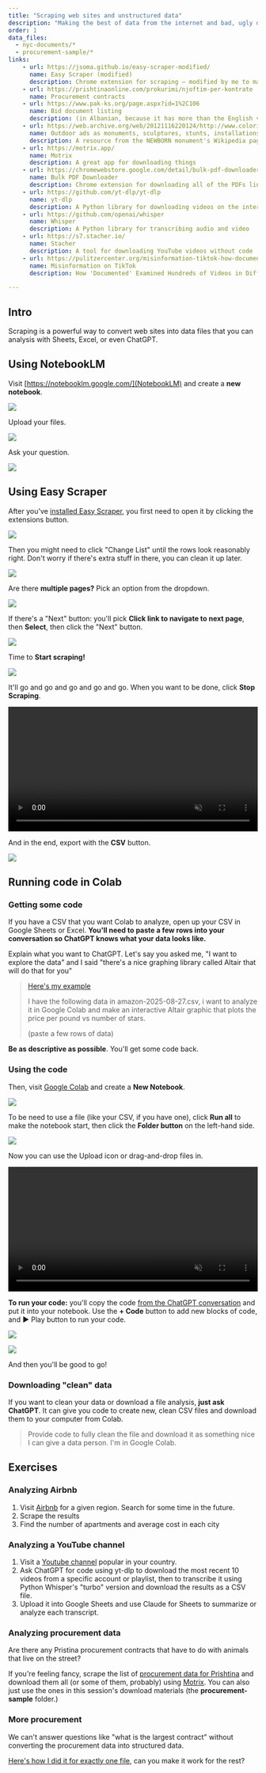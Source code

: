 ```yaml
---
title: "Scraping web sites and unstructured data"
description: "Making the best of data from the internet and bad, ugly data from PDFs"
order: 1
data_files:
  - nyc-documents/*
  - procurement-sample/*
links:
    - url: https://jsoma.github.io/easy-scraper-modified/
      name: Easy Scraper (modified)
      description: Chrome extension for scraping – modified by me to make it work in more cases
    - url: https://prishtinaonline.com/prokurimi/njoftim-per-kontrate
      name: Procurement contracts
    - url: https://www.pak-ks.org/page.aspx?id=1%2C106
      name: Bid document listing
      description: (in Albanian, because it has more than the English version)
    - url: https://web.archive.org/web/20121116220124/http://www.coloribus.com/focus/outdoor-ads-as-monuments-sculptures-stunts-installations-statues/11933155/
      name: Outdoor ads as monuments, sculptures, stunts, installations, statues
      description: A resource from the NEWBORN monument's Wikipedia page
    - url: https://motrix.app/
      name: Motrix
      description: A great app for downloading things
    - url: https://chromewebstore.google.com/detail/bulk-pdf-downloader-%E2%80%93-dow/flpckiejbjlkjgfohcoognkaogiacjnh
      name: Bulk PDF Downloader
      description: Chrome extension for downloading all of the PDFs linked on a page
    - url: https://github.com/yt-dlp/yt-dlp
      name: yt-dlp
      description: A Python library for downloading videos on the internet
    - url: https://github.com/openai/whisper
      name: Whisper
      description: A Python library for transcribing audio and video
    - url: https://s7.stacher.io/
      name: Stacher
      description: A tool for downloading YouTube videos without code
    - url: https://pulitzercenter.org/misinformation-tiktok-how-documented-examined-hundreds-videos-different-languages
      name: Misinformation on TikTok
      description: How 'Documented' Examined Hundreds of Videos in Different Languages

---
```


## Intro

Scraping is a powerful way to convert web sites into data files that you can analysis with Sheets, Excel, or even ChatGPT.

## Using NotebookLM

Visit [https://notebooklm.google.com/](NotebookLM) and create a **new notebook**.

![](notebooklm-new.png)

Upload your files.

![](notebooklm-upload.png)

Ask your question.

![](notebooklm-question.png)


## Using Easy Scraper

After you've [installed Easy Scraper](https://jsoma.github.io/easy-scraper-modified/), you first need to open it by clicking the extensions button.

![](easyscraper-open.png)

Then you might need to click "Change List" until the rows look reasonably right. Don't worry if there's extra stuff in there, you can clean it up later.

![](easyscraper-pick.png)

Are there **multiple pages?** Pick an option from the dropdown.

![](easyscraper-next-1.png)

If there's a "Next" button: you'll pick **Click link to navigate to next page**, then **Select**, then click the "Next" button.

![](easyscraper-next-2.png)

Time to **Start scraping!**

![](easyscraper-start.png)

It'll go and go and go and go and go. When you want to be done, click **Stop Scraping**.

<video width="100%" height="auto" autoplay loop muted playsinline>
  <source src="easyscraper-scraping.mov">
</video>

And in the end, export with the **CSV** button.

![](easyscraper-download.png)

## Running code in Colab

### Getting some code

If you have a CSV that you want Colab to analyze, open up your CSV in Google Sheets or Excel. **You'll need to paste a few rows into your conversation so ChatGPT knows what your data looks like.**

Explain what you want to ChatGPT. Let's say you asked me, "I want to explore the data" and I said "there's a nice graphing library called Altair that will do that for you"

> [Here's my example](https://chatgpt.com/share/68ae8bc9-2b8c-800d-a701-2ad4e8633c11)
>
> I have the following data in amazon-2025-08-27.csv, i want to analyze it in Google Colab and make an interactive Altair graphic that plots the price per pound vs number of stars.
>
> (paste a few rows of data)

**Be as descriptive as possible**. You'll get some code back.

### Using the code

Then, visit [Google Colab](https://colab.research.google.com/) and create a **New Notebook**.

![](colab-new.png)

To be need to use a file (like your CSV, if you have one), click **Run all** to make the notebook start, then click the **Folder button** on the left-hand side.

![](colab-upload-1.png)

Now you can use the Upload icon or drag-and-drop files in.

<video width="100%" height="auto" autoplay loop muted playsinline>
  <source src="colab-upload-2.mov">
</video>

**To run your code:** you'll copy the code [from the ChatGPT conversation](https://chatgpt.com/share/68ae8bc9-2b8c-800d-a701-2ad4e8633c11) and put it into your notebook. Use the **+ Code** button to add new blocks of code, and **►** Play button to run your code.

![](copy-code-1.png)

![](copy-code-2.png)

And then you'll be good to go! 

### Downloading "clean" data

If you want to clean your data or download a file analysis, **just ask ChatGPT**. It can give you code to create new, clean CSV files and download them to your computer from Colab.

> Provide code to fully clean the file and download it as something nice I can give a data person. I'm in Google Colab.

## Exercises

### Analyzing Airbnb

1. Visit [Airbnb](https://www.airbnb.com/) for a given region. Search for some time in the future.
2. Scrape the results
3. Find the number of apartments and average cost in each city

### Analyzing a YouTube channel

1. Visit a [Youtube channel](https://www.youtube.com/@joerogan) popular in your country.
2. Ask ChatGPT for code using yt-dlp to download the most recent 10 videos from a specific account or playlist, then to transcribe it using Python Whisper's  "turbo" version and download the results as a CSV file.
3. Upload it into Google Sheets and use Claude for Sheets to summarize or analyze each transcript.

### Analyzing procurement data

Are there any Pristina procurement contracts that have to do with animals that live on the street? 

If you're feeling fancy, scrape the list of [procurement data for Prishtina](https://prishtinaonline.com/prokurimi/njoftim-per-kontrate) and download them all (or some of them, probably) using [Motrix](https://motrix.app/). You can also just use the ones in this session's download materials (the **procurement-sample** folder.)

### More procurement

We can't answer questions like "what is the largest contract" without converting the procurement data into structured data.

[Here's how I did it for exactly one file](https://colab.research.google.com/github/jsoma/2025-birn/blob/main/unstructured-data/procurement-sample-analysis.ipynb), can you make it work for the rest?